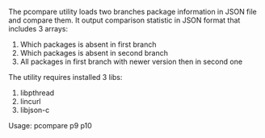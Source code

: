 The pcompare utility loads two branches package information in JSON file and compare them.
It output comparison statistic in JSON format that includes 3 arrays:
 1. Which packages is absent in first branch
 2. Which packages is absent in second branch
 3. All packages in first branch with newer version then in second one

The utility requires installed 3 libs:
1. libpthread
2. lincurl
3. libjson-c

Usage:
 pcompare p9 p10

